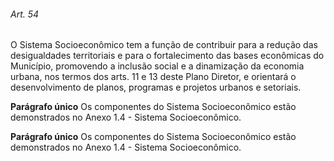 
###### Art. 54
O Sistema Socioeconômico tem a função de contribuir para a redução das desigualdades territoriais e para o fortalecimento das bases econômicas do Município, promovendo a inclusão social e a dinamização da economia urbana, nos termos dos arts. 11 e 13 deste Plano Diretor, e orientará o desenvolvimento de planos, programas e projetos urbanos e setoriais.

**Parágrafo único** Os componentes do Sistema Socioeconômico estão demonstrados no Anexo 1.4 - Sistema Socioeconômico.

**Parágrafo único** Os componentes do Sistema Socioeconômico estão demonstrados no Anexo 1.4 - Sistema Socioeconômico.
